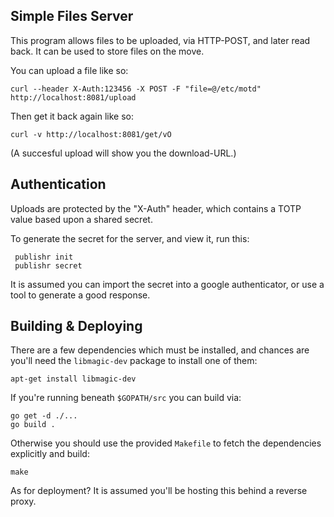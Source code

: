 
Simple Files Server
-------------------

This program allows files to be uploaded, via HTTP-POST, and
later read back. It can be used to store files on the move.

You can upload a file like so:

    curl --header X-Auth:123456 -X POST -F "file=@/etc/motd" http://localhost:8081/upload

Then get it back again like so:

    curl -v http://localhost:8081/get/vO

(A succesful upload will show you the download-URL.)


Authentication
--------------

Uploads are protected by the "X-Auth" header, which contains a TOTP
value based upon a shared secret.

To generate the secret for the server, and view it, run this:

     publishr init
     publishr secret

It is assumed you can import the secret into a google authenticator,
or use a tool to generate a good response.


Building & Deploying
--------------------

There are a few dependencies which must be installed, and chances are you'll need the `libmagic-dev` package to install one of them:

    apt-get install libmagic-dev

If you're running beneath `$GOPATH/src` you can build via:

    go get -d ./...
    go build .

Otherwise you should use the provided `Makefile` to fetch the dependencies explicitly and build:

    make

As for deployment?  It is assumed you'll be hosting this behind a reverse proxy.
